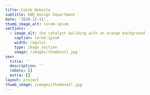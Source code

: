 ```yaml
---
title: CoLab Website
subtitle: EWU Design Department
date: '2020-12-11'
thumb_image_alt: lorem-ipsum
sections:
  - image_alt: the catalyst buliding with an orange background
    caption: lorem-ipsum
    width: regular
    type: image_section
    image: /images/thumbnail.jpg
seo:
  title: ''
  description: ''
  robots: []
  extra: []
layout: project
thumb_image: /images/thumbnail.jpg
---
```

